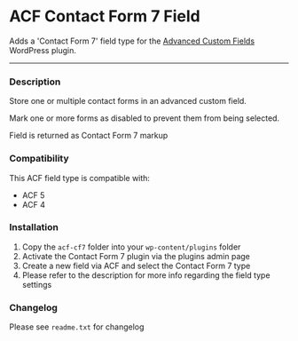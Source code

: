 # ACF Contact Form 7 Field

Adds a 'Contact Form 7' field type for the [Advanced Custom Fields](http://wordpress.org/extend/plugins/advanced-custom-fields/) WordPress plugin.

-----------------------

### Description

Store one or multiple contact forms in an advanced custom field.

Mark one or more forms as disabled to prevent them from being selected.

Field is returned as Contact Form 7 markup

### Compatibility

This ACF field type is compatible with:
* ACF 5
* ACF 4

### Installation

1. Copy the `acf-cf7` folder into your `wp-content/plugins` folder
2. Activate the Contact Form 7 plugin via the plugins admin page
3. Create a new field via ACF and select the Contact Form 7 type
4. Please refer to the description for more info regarding the field type settings

### Changelog
Please see `readme.txt` for changelog
